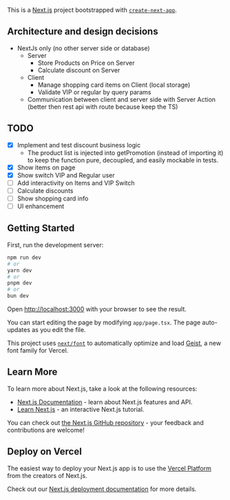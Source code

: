 This is a [Next.js](https://nextjs.org) project bootstrapped with [`create-next-app`](https://nextjs.org/docs/app/api-reference/cli/create-next-app).

## Architecture and design decisions

- NextJs only (no other server side or database)
  - Server
    - Store Products on Price on Server
    - Calculate discount on Server
  - Client
    - Manage shopping card items on Client (local storage)
    - Validate VIP or regular by query params
  - Communication between client and server side with Server Action (better then rest api with route because keep the TS)

## TODO

- [x] Implement and test discount business logic
  - The product list is injected into getPromotion (instead of importing it) to keep the function pure, decoupled, and easily mockable in tests.
- [x] Show items on page
- [x] Show switch VIP and Regular user
- [ ] Add interactivity on Items and VIP Switch
- [ ] Calculate discounts
- [ ] Show shopping card info
- [ ] UI enhancement

## Getting Started

First, run the development server:

```bash
npm run dev
# or
yarn dev
# or
pnpm dev
# or
bun dev
```

Open [http://localhost:3000](http://localhost:3000) with your browser to see the result.

You can start editing the page by modifying `app/page.tsx`. The page auto-updates as you edit the file.

This project uses [`next/font`](https://nextjs.org/docs/app/building-your-application/optimizing/fonts) to automatically optimize and load [Geist](https://vercel.com/font), a new font family for Vercel.

## Learn More

To learn more about Next.js, take a look at the following resources:

- [Next.js Documentation](https://nextjs.org/docs) - learn about Next.js features and API.
- [Learn Next.js](https://nextjs.org/learn) - an interactive Next.js tutorial.

You can check out [the Next.js GitHub repository](https://github.com/vercel/next.js) - your feedback and contributions are welcome!

## Deploy on Vercel

The easiest way to deploy your Next.js app is to use the [Vercel Platform](https://vercel.com/new?utm_medium=default-template&filter=next.js&utm_source=create-next-app&utm_campaign=create-next-app-readme) from the creators of Next.js.

Check out our [Next.js deployment documentation](https://nextjs.org/docs/app/building-your-application/deploying) for more details.
